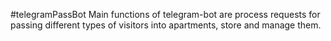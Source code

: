 #telegramPassBot
Main functions of telegram-bot are process requests for passing different types of visitors into apartments, store and manage them.
